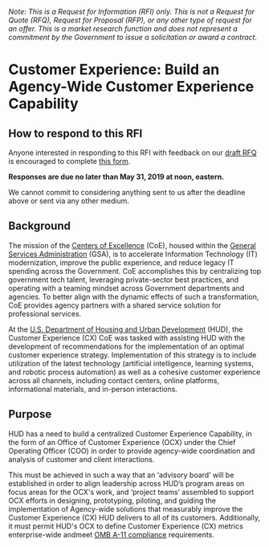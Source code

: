 *Note: This is a Request for Information (RFI) only. This is not a Request for Quote (RFQ), Request for Proposal (RFP), or any other type of request for an offer. This is a market research function and does not represent a commitment by the Government to issue a solicitation or award a contract.*

# Customer Experience: Build an Agency-Wide Customer Experience Capability

## How to respond to this RFI

Anyone interested in responding to this RFI with feedback on our [draft RFQ](draft-RFQ.PDF) is encouraged to complete [this form](https://forms.gle/rEvyusBcPcAbYjpVA).

**Responses are due no later than May 31, 2019 at noon, eastern.**

We cannot commit to considering anything sent to us after the deadline above or sent via any other medium.

## Background

The mission of the [Centers of Excellence](https://coe.gsa.gov/) (CoE), housed within the [General Services Administration](https://gsa.gov) (GSA), is to accelerate Information Technology (IT) modernization, improve the public experience, and reduce legacy IT spending across the Government. CoE accomplishes this by centralizing top government tech talent, leveraging private-sector best practices, and operating with a teaming mindset across Government departments and agencies. To better align with the dynamic effects of such a transformation, CoE provides agency partners with a shared service solution for professional services.

At the [U.S. Department of Housing and Urban Development](https://www.hud.gov/) (HUD), the Customer Experience (CX) CoE was tasked with assisting HUD with the development of recommendations for the implementation of an optimal customer experience strategy. Implementation of this strategy is to include utilization of the latest technology (artificial intelligence, learning systems, and robotic process automation) as well as a cohesive customer experience across all channels, including contact centers, online platforms, informational materials, and in-person interactions.

## Purpose

HUD has a need to build a centralized Customer Experience Capability, in the form of an Office of Customer Experience (OCX) under the Chief Operating Officer (COO) in order to provide agency-wide coordination and analysis of customer and client interactions.

This must be achieved in such a way that an ‘advisory board’ will be established in order to align leadership across HUD’s program areas on focus areas for the OCX's work, and ‘project teams’ assembled to support OCX efforts in designing, prototyping, piloting, and guiding the implementation of Agency-wide solutions that measurably improve the Customer Experience (CX) HUD delivers to all of its customers. Additionally, it must permit HUD's OCX to define Customer Experience (CX) metrics enterprise-wide andmeet [OMB A-11 compliance](https://www.whitehouse.gov/wp-content/uploads/2018/06/a11.pdf) requirements.